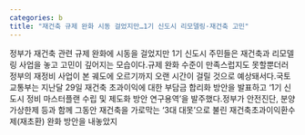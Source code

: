 ```yaml
---
categories: b
title: "재건축 규제 완화 시동 걸었지만…1기 신도시 리모델링·재건축 고민"
---
```

정부가 재건축 관련 규제 완화에 시동을 걸었지만 1기 신도시 주민들은 재건축과 리모델링 사업을 놓고 고민이 깊어지는 모습이다.규제 완화 수준이 만족스럽지도 못할뿐더러 정부의 재정비 사업이 본 궤도에 오르기까지 오랜 시간이 걸릴 것으로 예상돼서다.국토교통부는 지난달 29일 재건축 초과이익에 대한 부담금 합리화 방안을 발표하고 ‘1기 신도시 정비 마스터플랜 수립 및 제도화 방안 연구용역’을 발주했다.정부가 안전진단, 분양가상한제 등과 함께 그동안 재건축을 가로막는 ‘3대 대못’으로 불린 재건축초과이익환수제(재초환) 완화 방안을 내놓았지